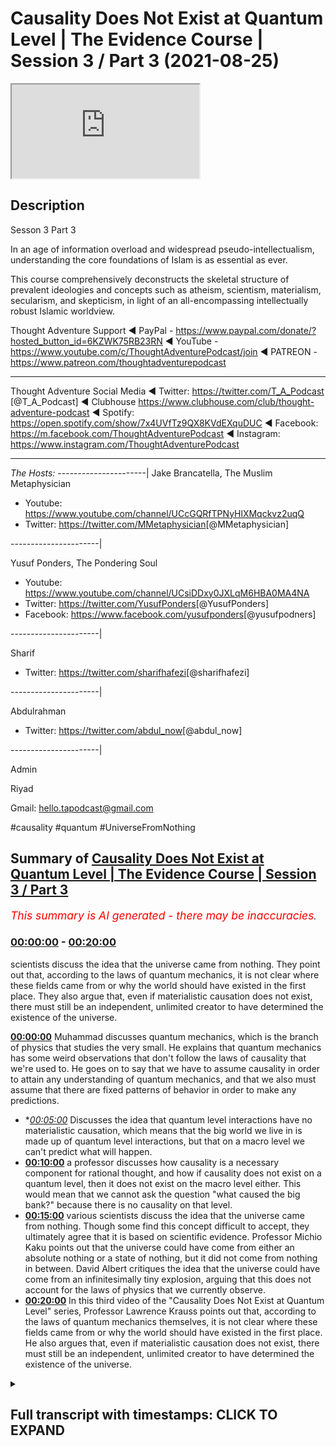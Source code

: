 # Causality Does Not Exist at Quantum Level | The Evidence Course | Session 3 / Part 3 (2021-08-25)

<iframe loading='lazy' src='https://www.youtube.com/embed/1AY-KXYsLtw'></iframe>

## Description

Sesson 3 Part 3

In an age of information overload and widespread pseudo-intellectualism, understanding the core foundations of Islam is as essential as ever. 

This course comprehensively deconstructs the skeletal structure of prevalent ideologies and concepts such as atheism, scientism, materialism, secularism, and skepticism, in light of an all-encompassing intellectually robust Islamic worldview.

Thought Adventure Support
◄ PayPal - https://www.paypal.com/donate/?hosted_button_id=6KZWK75RB23RN 
◄ YouTube - https://www.youtube.com/c/ThoughtAdventurePodcast/join
◄ PATREON - https://www.patreon.com/thoughtadventurepodcast
____________________________________________________________________

Thought Adventure Social Media
◄ Twitter: https://twitter.com/T_A_Podcast​​ [@T_A_Podcast]
◄ Clubhouse https://www.clubhouse.com/club/thought-adventure-podcast
◄ Spotify: https://open.spotify.com/show/7x4UVfTz9QX8KVdEXquDUC
◄ Facebook: https://m.facebook.com/ThoughtAdventurePodcast
◄ Instagram: https://www.instagram.com/ThoughtAdventurePodcast​

----------------------------------------------------------------

*The Hosts:*
----------------------|
Jake Brancatella, The Muslim Metaphysician

- Youtube: https://www.youtube.com/channel/UCcGQRfTPNyHlXMqckvz2uqQ
- Twitter:  https://twitter.com/MMetaphysician​​ [@MMetaphysician]

----------------------|

Yusuf Ponders, The Pondering Soul

- Youtube: https://www.youtube.com/channel/UCsiDDxy0JXLqM6HBA0MA4NA
- Twitter: https://twitter.com/YusufPonders​​ [@YusufPonders]
- Facebook: https://www.facebook.com/yusufponders​ [@yusufpodners]

----------------------|

Sharif

- Twitter: https://twitter.com/sharifhafezi​​ [@sharifhafezi]

----------------------|

Abdulrahman

- Twitter: https://twitter.com/abdul_now​ [@abdul_now]

----------------------|

Admin

Riyad 

Gmail: hello.tapodcast@gmail.com


#causality #quantum #UniverseFromNothing

## Summary of [Causality Does Not Exist at Quantum Level | The Evidence Course | Session 3 / Part 3](https://www.youtube.com/watch?v=1AY-KXYsLtw)


*<span style="color:red; font-size:125%">This summary is AI generated - there may be inaccuracies</span>. [](/)*

### [00:00:00](https://www.youtube.com/watch?v=1AY-KXYsLtw&t=0) - [00:20:00](https://www.youtube.com/watch?v=1AY-KXYsLtw&t=1200)

 scientists discuss the idea that the universe came from nothing. They point out that, according to the laws of quantum mechanics, it is not clear where these fields came from or why the world should have existed in the first place. They also argue that, even if materialistic causation does not exist, there must still be an independent, unlimited creator to have determined the existence of the universe.

**[00:00:00](https://www.youtube.com/watch?v=1AY-KXYsLtw&t=0)**  Muhammad discusses quantum mechanics, which is the branch of physics that studies the very small. He explains that quantum mechanics has some weird observations that don't follow the laws of causality that we're used to. He goes on to say that we have to assume causality in order to attain any understanding of quantum mechanics, and that we also must assume that there are fixed patterns of behavior in order to make any predictions.
* **[00:05:00](https://www.youtube.com/watch?v=1AY-KXYsLtw&t=300)* Discusses the idea that quantum level interactions have no materialistic causation, which means that the big world we live in is made up of quantum level interactions, but that on a macro level we can't predict what will happen.
* **[00:10:00](https://www.youtube.com/watch?v=1AY-KXYsLtw&t=600)**  a professor discusses how causality is a necessary component for rational thought, and how if causality does not exist on a quantum level, then it does not exist on the macro level either. This would mean that we cannot ask the question "what caused the big bank?" because there is no causality on that level.
* **[00:15:00](https://www.youtube.com/watch?v=1AY-KXYsLtw&t=900)**  various scientists discuss the idea that the universe came from nothing. Though some find this concept difficult to accept, they ultimately agree that it is based on scientific evidence. Professor Michio Kaku points out that the universe could have come from either an absolute nothing or a state of nothing, but it did not come from nothing in between. David Albert critiques the idea that the universe could have come from an infinitesimally tiny explosion, arguing that this does not account for the laws of physics that we currently observe.
* **[00:20:00](https://www.youtube.com/watch?v=1AY-KXYsLtw&t=1200)** In this third video of the "Causality Does Not Exist at Quantum Level" series, Professor Lawrence Krauss points out that, according to the laws of quantum mechanics themselves, it is not clear where these fields came from or why the world should have existed in the first place. He also argues that, even if materialistic causation does not exist, there must still be an independent, unlimited creator to have determined the existence of the universe.

<details><summary><h2>Full transcript with timestamps: CLICK TO EXPAND</h2></summary>

[0:00:14](https://youtu.be/1AY-KXYsLtw?t=14) muhammad so the other contention that  
[0:00:17](https://youtu.be/1AY-KXYsLtw?t=17) some people or some atheists uh raise  
[0:00:20](https://youtu.be/1AY-KXYsLtw?t=20) to the arguments that we proposed  
[0:00:22](https://youtu.be/1AY-KXYsLtw?t=22) is is this idea that we are assuming  
[0:00:25](https://youtu.be/1AY-KXYsLtw?t=25) causal principles and causality is not a  
[0:00:28](https://youtu.be/1AY-KXYsLtw?t=28) necessary reality  
[0:00:30](https://youtu.be/1AY-KXYsLtw?t=30) that exists on a quantum level and  
[0:00:33](https://youtu.be/1AY-KXYsLtw?t=33) therefore if it doesn't exist on a  
[0:00:34](https://youtu.be/1AY-KXYsLtw?t=34) quantum level how can we be 100 sure  
[0:00:37](https://youtu.be/1AY-KXYsLtw?t=37) exists on a macro level meaning on the  
[0:00:39](https://youtu.be/1AY-KXYsLtw?t=39) the big level  
[0:00:41](https://youtu.be/1AY-KXYsLtw?t=41) uh the level that we exist and that we  
[0:00:43](https://youtu.be/1AY-KXYsLtw?t=43) can see  
[0:00:44](https://youtu.be/1AY-KXYsLtw?t=44) so i remember one time one one person he  
[0:00:47](https://youtu.be/1AY-KXYsLtw?t=47) he made the point that  
[0:00:49](https://youtu.be/1AY-KXYsLtw?t=49) you know it could be theoretically that  
[0:00:52](https://youtu.be/1AY-KXYsLtw?t=52) as you go and reach out to grab a cup  
[0:00:55](https://youtu.be/1AY-KXYsLtw?t=55) that your hand could go straight through  
[0:00:56](https://youtu.be/1AY-KXYsLtw?t=56) the cup so i responded and i said well  
[0:00:59](https://youtu.be/1AY-KXYsLtw?t=59) imagine if you were to walk in the  
[0:01:01](https://youtu.be/1AY-KXYsLtw?t=61) middle of the road and you saw a truck  
[0:01:03](https://youtu.be/1AY-KXYsLtw?t=63) coming towards you would you think at  
[0:01:05](https://youtu.be/1AY-KXYsLtw?t=65) that moment in time theoretically the  
[0:01:07](https://youtu.be/1AY-KXYsLtw?t=67) truck could go straight through you or  
[0:01:09](https://youtu.be/1AY-KXYsLtw?t=69) you're gonna try and get out of the way  
[0:01:11](https://youtu.be/1AY-KXYsLtw?t=71) as fast as possible from that  
[0:01:14](https://youtu.be/1AY-KXYsLtw?t=74) but we want to dive into a little bit a  
[0:01:16](https://youtu.be/1AY-KXYsLtw?t=76) little bit more detail regards to what  
[0:01:18](https://youtu.be/1AY-KXYsLtw?t=78) how we can understand and how we can  
[0:01:20](https://youtu.be/1AY-KXYsLtw?t=80) approach this discussion and really the  
[0:01:21](https://youtu.be/1AY-KXYsLtw?t=81) approach of this discussion shouldn't  
[0:01:23](https://youtu.be/1AY-KXYsLtw?t=83) really be approached from well actually  
[0:01:25](https://youtu.be/1AY-KXYsLtw?t=85) quantum level does have  
[0:01:27](https://youtu.be/1AY-KXYsLtw?t=87) you know causal principles i suppose  
[0:01:28](https://youtu.be/1AY-KXYsLtw?t=88) that is one argument that you can use i  
[0:01:31](https://youtu.be/1AY-KXYsLtw?t=91) go into the science of it in order to  
[0:01:33](https://youtu.be/1AY-KXYsLtw?t=93) refute the science that they they  
[0:01:35](https://youtu.be/1AY-KXYsLtw?t=95) provide or they counter with  
[0:01:37](https://youtu.be/1AY-KXYsLtw?t=97) but i think the problem with gaza  
[0:01:39](https://youtu.be/1AY-KXYsLtw?t=99) quantum mechanics is that it's a complex  
[0:01:41](https://youtu.be/1AY-KXYsLtw?t=101) issue it's an issue which is  
[0:01:43](https://youtu.be/1AY-KXYsLtw?t=103) counterintuitive it's not what we expect  
[0:01:45](https://youtu.be/1AY-KXYsLtw?t=105) to see and because it's not what we  
[0:01:47](https://youtu.be/1AY-KXYsLtw?t=107) expect to see in our general experiences  
[0:01:50](https://youtu.be/1AY-KXYsLtw?t=110) you know it can be quite confusing quite  
[0:01:52](https://youtu.be/1AY-KXYsLtw?t=112) difficult to understand what's actually  
[0:01:54](https://youtu.be/1AY-KXYsLtw?t=114) occurring upon quantum on a quantum  
[0:01:56](https://youtu.be/1AY-KXYsLtw?t=116) level  
[0:01:58](https://youtu.be/1AY-KXYsLtw?t=118) what is quantum mechanics all of these  
[0:01:59](https://youtu.be/1AY-KXYsLtw?t=119) things so rather what we're going to do  
[0:02:01](https://youtu.be/1AY-KXYsLtw?t=121) is approach this from a more of an  
[0:02:02](https://youtu.be/1AY-KXYsLtw?t=122) epistemological point of view meaning  
[0:02:04](https://youtu.be/1AY-KXYsLtw?t=124) from the point of view of a rational  
[0:02:07](https://youtu.be/1AY-KXYsLtw?t=127) thinking human being and and from how we  
[0:02:09](https://youtu.be/1AY-KXYsLtw?t=129) understand ideas and looking at  
[0:02:12](https://youtu.be/1AY-KXYsLtw?t=132) where this then discussion about quantum  
[0:02:14](https://youtu.be/1AY-KXYsLtw?t=134) mechanics fits in  
[0:02:16](https://youtu.be/1AY-KXYsLtw?t=136) so what do we mean by the quantum  
[0:02:18](https://youtu.be/1AY-KXYsLtw?t=138) quantum level or quantum mechanics  
[0:02:20](https://youtu.be/1AY-KXYsLtw?t=140) quantum mechanics deals with the very  
[0:02:22](https://youtu.be/1AY-KXYsLtw?t=142) very small  
[0:02:23](https://youtu.be/1AY-KXYsLtw?t=143) so we're talking about the subatomic  
[0:02:26](https://youtu.be/1AY-KXYsLtw?t=146) level type particles  
[0:02:28](https://youtu.be/1AY-KXYsLtw?t=148) and the behaviors of things like  
[0:02:29](https://youtu.be/1AY-KXYsLtw?t=149) electrons photons and  
[0:02:31](https://youtu.be/1AY-KXYsLtw?t=151) and the interactions even of atoms but  
[0:02:33](https://youtu.be/1AY-KXYsLtw?t=153) it's on the very very small level and on  
[0:02:36](https://youtu.be/1AY-KXYsLtw?t=156) a quantum level there are very weird you  
[0:02:39](https://youtu.be/1AY-KXYsLtw?t=159) know  
[0:02:40](https://youtu.be/1AY-KXYsLtw?t=160) observations that are seen  
[0:02:43](https://youtu.be/1AY-KXYsLtw?t=163) for example i'll just give you an  
[0:02:44](https://youtu.be/1AY-KXYsLtw?t=164) example of this  
[0:02:46](https://youtu.be/1AY-KXYsLtw?t=166) so imagine again a pool table  
[0:02:49](https://youtu.be/1AY-KXYsLtw?t=169) with all the balls racked up  
[0:02:51](https://youtu.be/1AY-KXYsLtw?t=171) and imagine you hit  
[0:02:53](https://youtu.be/1AY-KXYsLtw?t=173) all these balls  
[0:02:55](https://youtu.be/1AY-KXYsLtw?t=175) with your white cue ball  
[0:02:57](https://youtu.be/1AY-KXYsLtw?t=177) so if the pool table is a normal size  
[0:03:00](https://youtu.be/1AY-KXYsLtw?t=180) then theoretically  
[0:03:02](https://youtu.be/1AY-KXYsLtw?t=182) you can work out what's going to happen  
[0:03:04](https://youtu.be/1AY-KXYsLtw?t=184) to all of those pool balls where they're  
[0:03:08](https://youtu.be/1AY-KXYsLtw?t=188) going to be what position they're going  
[0:03:10](https://youtu.be/1AY-KXYsLtw?t=190) to land in etc so longers we've worked  
[0:03:12](https://youtu.be/1AY-KXYsLtw?t=192) out all the variables  
[0:03:14](https://youtu.be/1AY-KXYsLtw?t=194) like for example the variable of each  
[0:03:17](https://youtu.be/1AY-KXYsLtw?t=197) weight of each ball the size the  
[0:03:20](https://youtu.be/1AY-KXYsLtw?t=200) position the friction of the table that  
[0:03:22](https://youtu.be/1AY-KXYsLtw?t=202) exerts itself on each and every ball on  
[0:03:25](https://youtu.be/1AY-KXYsLtw?t=205) the pull table  
[0:03:26](https://youtu.be/1AY-KXYsLtw?t=206) and if i knew the direction and speed of  
[0:03:29](https://youtu.be/1AY-KXYsLtw?t=209) the white ball as i hit it so if i knew  
[0:03:33](https://youtu.be/1AY-KXYsLtw?t=213) the white board the speed the direction  
[0:03:36](https://youtu.be/1AY-KXYsLtw?t=216) and if i knew everything else all the  
[0:03:37](https://youtu.be/1AY-KXYsLtw?t=217) other variables regards to those pool  
[0:03:39](https://youtu.be/1AY-KXYsLtw?t=219) balls then i could possibly i can  
[0:03:42](https://youtu.be/1AY-KXYsLtw?t=222) predict where each of those balls are  
[0:03:44](https://youtu.be/1AY-KXYsLtw?t=224) going to land on that table  
[0:03:47](https://youtu.be/1AY-KXYsLtw?t=227) and that's  
[0:03:48](https://youtu.be/1AY-KXYsLtw?t=228) obviously something we can predict and  
[0:03:50](https://youtu.be/1AY-KXYsLtw?t=230) yes we know that causality is not  
[0:03:52](https://youtu.be/1AY-KXYsLtw?t=232) something we can empirically prove as we  
[0:03:54](https://youtu.be/1AY-KXYsLtw?t=234) as we mentioned in a previous video  
[0:03:57](https://youtu.be/1AY-KXYsLtw?t=237) meaning using science you have to assume  
[0:03:59](https://youtu.be/1AY-KXYsLtw?t=239) causality  
[0:04:00](https://youtu.be/1AY-KXYsLtw?t=240) and if you have to assume causality  
[0:04:02](https://youtu.be/1AY-KXYsLtw?t=242) using science then you cannot  
[0:04:05](https://youtu.be/1AY-KXYsLtw?t=245) refute the idea of science or you can't  
[0:04:07](https://youtu.be/1AY-KXYsLtw?t=247) prove it from a scientific basis you  
[0:04:09](https://youtu.be/1AY-KXYsLtw?t=249) have to assume it  
[0:04:11](https://youtu.be/1AY-KXYsLtw?t=251) and we also have to assume in science  
[0:04:13](https://youtu.be/1AY-KXYsLtw?t=253) that there are fixed patterns of  
[0:04:14](https://youtu.be/1AY-KXYsLtw?t=254) behavior so when we're looking at this  
[0:04:16](https://youtu.be/1AY-KXYsLtw?t=256) pool table we understand that there's  
[0:04:18](https://youtu.be/1AY-KXYsLtw?t=258) the effect  
[0:04:20](https://youtu.be/1AY-KXYsLtw?t=260) which is oh the cause which is the white  
[0:04:22](https://youtu.be/1AY-KXYsLtw?t=262) ball traveling is going to cause a  
[0:04:24](https://youtu.be/1AY-KXYsLtw?t=264) various num number of effects and those  
[0:04:26](https://youtu.be/1AY-KXYsLtw?t=266) effects are repeatable they're going to  
[0:04:28](https://youtu.be/1AY-KXYsLtw?t=268) be with a fixed pattern  
[0:04:31](https://youtu.be/1AY-KXYsLtw?t=271) so we can understand that and we  
[0:04:33](https://youtu.be/1AY-KXYsLtw?t=273) understand that because these things  
[0:04:36](https://youtu.be/1AY-KXYsLtw?t=276) occur and they are not things that occur  
[0:04:38](https://youtu.be/1AY-KXYsLtw?t=278) because of the universe  
[0:04:41](https://youtu.be/1AY-KXYsLtw?t=281) they are the attributes which have been  
[0:04:42](https://youtu.be/1AY-KXYsLtw?t=282) placed by allah upon the universe itself  
[0:04:47](https://youtu.be/1AY-KXYsLtw?t=287) and therefore we can as a result predict  
[0:04:50](https://youtu.be/1AY-KXYsLtw?t=290) things because we assume that allah or  
[0:04:52](https://youtu.be/1AY-KXYsLtw?t=292) allah has told us that he has fixed laws  
[0:04:54](https://youtu.be/1AY-KXYsLtw?t=294) within this universe  
[0:04:57](https://youtu.be/1AY-KXYsLtw?t=297) however let's let's take a step back  
[0:04:59](https://youtu.be/1AY-KXYsLtw?t=299) from the the macro level from the big  
[0:05:01](https://youtu.be/1AY-KXYsLtw?t=301) level  
[0:05:02](https://youtu.be/1AY-KXYsLtw?t=302) and let's imagine this pool table and  
[0:05:04](https://youtu.be/1AY-KXYsLtw?t=304) shrink it right down to the quantum  
[0:05:06](https://youtu.be/1AY-KXYsLtw?t=306) level  
[0:05:07](https://youtu.be/1AY-KXYsLtw?t=307) so you've just got this really small  
[0:05:09](https://youtu.be/1AY-KXYsLtw?t=309) quantum level size pool table  
[0:05:13](https://youtu.be/1AY-KXYsLtw?t=313) and suddenly now  
[0:05:15](https://youtu.be/1AY-KXYsLtw?t=315) if i try to hit the white ball i have a  
[0:05:18](https://youtu.be/1AY-KXYsLtw?t=318) few problems on this quantum level pool  
[0:05:20](https://youtu.be/1AY-KXYsLtw?t=320) table  
[0:05:21](https://youtu.be/1AY-KXYsLtw?t=321) because i can't 100 percent predict  
[0:05:25](https://youtu.be/1AY-KXYsLtw?t=325) exactly where that white ball is and i  
[0:05:29](https://youtu.be/1AY-KXYsLtw?t=329) cannot 100 percent predict at what  
[0:05:32](https://youtu.be/1AY-KXYsLtw?t=332) uh what speed or motion it will travel  
[0:05:34](https://youtu.be/1AY-KXYsLtw?t=334) at in fact the problem exists on a  
[0:05:37](https://youtu.be/1AY-KXYsLtw?t=337) quantum level is that with quantum level  
[0:05:39](https://youtu.be/1AY-KXYsLtw?t=339) particles you know you can only as you  
[0:05:42](https://youtu.be/1AY-KXYsLtw?t=342) know you have only a probabilistic  
[0:05:44](https://youtu.be/1AY-KXYsLtw?t=344) assumption of both speed and motor and  
[0:05:47](https://youtu.be/1AY-KXYsLtw?t=347) position  
[0:05:48](https://youtu.be/1AY-KXYsLtw?t=348) now on a macro level because i knew  
[0:05:51](https://youtu.be/1AY-KXYsLtw?t=351) speed and location of each ball then i  
[0:05:54](https://youtu.be/1AY-KXYsLtw?t=354) can work out what's going to happen but  
[0:05:56](https://youtu.be/1AY-KXYsLtw?t=356) if i don't know the speed and the  
[0:05:57](https://youtu.be/1AY-KXYsLtw?t=357) location precisely of each ball then i  
[0:06:01](https://youtu.be/1AY-KXYsLtw?t=361) can't predict what's going to happen to  
[0:06:04](https://youtu.be/1AY-KXYsLtw?t=364) that rack of balls on the pool table at  
[0:06:06](https://youtu.be/1AY-KXYsLtw?t=366) a quantum level  
[0:06:08](https://youtu.be/1AY-KXYsLtw?t=368) i can't know all of the variables so i  
[0:06:11](https://youtu.be/1AY-KXYsLtw?t=371) can't predict and determine exactly  
[0:06:13](https://youtu.be/1AY-KXYsLtw?t=373) what's going to happen and this is this  
[0:06:16](https://youtu.be/1AY-KXYsLtw?t=376) this understanding that you can you can  
[0:06:18](https://youtu.be/1AY-KXYsLtw?t=378) never predict both the position and the  
[0:06:20](https://youtu.be/1AY-KXYsLtw?t=380) speed of a quantum level particle is  
[0:06:23](https://youtu.be/1AY-KXYsLtw?t=383) what's termed as heisenberg's  
[0:06:25](https://youtu.be/1AY-KXYsLtw?t=385) uncertainty principle  
[0:06:27](https://youtu.be/1AY-KXYsLtw?t=387) are the inability to determine precisely  
[0:06:29](https://youtu.be/1AY-KXYsLtw?t=389) the position and speed of each particle  
[0:06:33](https://youtu.be/1AY-KXYsLtw?t=393) rather as it mentions this this  
[0:06:35](https://youtu.be/1AY-KXYsLtw?t=395) principle of heisenberg's uncertainty  
[0:06:37](https://youtu.be/1AY-KXYsLtw?t=397) principle the more precise your  
[0:06:38](https://youtu.be/1AY-KXYsLtw?t=398) measurements of the speed the less  
[0:06:40](https://youtu.be/1AY-KXYsLtw?t=400) precise your measurements will be of  
[0:06:41](https://youtu.be/1AY-KXYsLtw?t=401) position and vice versa  
[0:06:43](https://youtu.be/1AY-KXYsLtw?t=403) so some say as a result that  
[0:06:46](https://youtu.be/1AY-KXYsLtw?t=406) theoretically if quantum level  
[0:06:48](https://youtu.be/1AY-KXYsLtw?t=408) interactions can't be predicted so you  
[0:06:51](https://youtu.be/1AY-KXYsLtw?t=411) can't say a is going to hit b that's  
[0:06:54](https://youtu.be/1AY-KXYsLtw?t=414) going to cause c to occur because you  
[0:06:56](https://youtu.be/1AY-KXYsLtw?t=416) don't know where a is at any given time  
[0:06:58](https://youtu.be/1AY-KXYsLtw?t=418) or you don't know its motion at any  
[0:06:59](https://youtu.be/1AY-KXYsLtw?t=419) given time as well both together  
[0:07:02](https://youtu.be/1AY-KXYsLtw?t=422) so as a result if they say you can't  
[0:07:04](https://youtu.be/1AY-KXYsLtw?t=424) predict  
[0:07:05](https://youtu.be/1AY-KXYsLtw?t=425) yeah a quantum level in interactions  
[0:07:08](https://youtu.be/1AY-KXYsLtw?t=428) then the macro level can't also be  
[0:07:10](https://youtu.be/1AY-KXYsLtw?t=430) predicted or determined so i want you to  
[0:07:12](https://youtu.be/1AY-KXYsLtw?t=432) think about this  
[0:07:14](https://youtu.be/1AY-KXYsLtw?t=434) if a house is made up of bricks then i  
[0:07:17](https://youtu.be/1AY-KXYsLtw?t=437) know what the the material of the house  
[0:07:19](https://youtu.be/1AY-KXYsLtw?t=439) is it's the bricks so  
[0:07:21](https://youtu.be/1AY-KXYsLtw?t=441) what they're saying here is that the big  
[0:07:23](https://youtu.be/1AY-KXYsLtw?t=443) world the world that we live in is made  
[0:07:26](https://youtu.be/1AY-KXYsLtw?t=446) up of quantum level interactions  
[0:07:29](https://youtu.be/1AY-KXYsLtw?t=449) if there are a cause of means that don't  
[0:07:31](https://youtu.be/1AY-KXYsLtw?t=451) follow causal patterns on a quantum  
[0:07:34](https://youtu.be/1AY-KXYsLtw?t=454) level  
[0:07:35](https://youtu.be/1AY-KXYsLtw?t=455) and the big the macro world is built  
[0:07:37](https://youtu.be/1AY-KXYsLtw?t=457) upon the the quantum level interactions  
[0:07:40](https://youtu.be/1AY-KXYsLtw?t=460) then i can't predict  
[0:07:42](https://youtu.be/1AY-KXYsLtw?t=462) you know even on the macro level because  
[0:07:45](https://youtu.be/1AY-KXYsLtw?t=465) if this is a causal and this is what  
[0:07:47](https://youtu.be/1AY-KXYsLtw?t=467) makes up the rest of the universe then  
[0:07:50](https://youtu.be/1AY-KXYsLtw?t=470) the universe ultimately must be a causal  
[0:07:52](https://youtu.be/1AY-KXYsLtw?t=472) or doesn't follow causal principles  
[0:07:55](https://youtu.be/1AY-KXYsLtw?t=475) and some scientists also give  
[0:07:58](https://youtu.be/1AY-KXYsLtw?t=478) give other examples or implications of  
[0:08:01](https://youtu.be/1AY-KXYsLtw?t=481) this idea  
[0:08:02](https://youtu.be/1AY-KXYsLtw?t=482) of uh you know a causal uh quantum level  
[0:08:06](https://youtu.be/1AY-KXYsLtw?t=486) a causality for example the famous  
[0:08:08](https://youtu.be/1AY-KXYsLtw?t=488) uh physicist known as lawrence krauss  
[0:08:10](https://youtu.be/1AY-KXYsLtw?t=490) and also self-declared anti-theist they  
[0:08:12](https://youtu.be/1AY-KXYsLtw?t=492) don't even consider himself an atheist  
[0:08:14](https://youtu.be/1AY-KXYsLtw?t=494) he actually calls himself an antitheist  
[0:08:17](https://youtu.be/1AY-KXYsLtw?t=497) he states that the nothingness of space  
[0:08:20](https://youtu.be/1AY-KXYsLtw?t=500) causes  
[0:08:21](https://youtu.be/1AY-KXYsLtw?t=501) particles to pop in  
[0:08:23](https://youtu.be/1AY-KXYsLtw?t=503) in and out of existence so when you have  
[0:08:26](https://youtu.be/1AY-KXYsLtw?t=506) no space you have a vacuum  
[0:08:28](https://youtu.be/1AY-KXYsLtw?t=508) yeah  
[0:08:29](https://youtu.be/1AY-KXYsLtw?t=509) in a vacuum you find that there are on a  
[0:08:32](https://youtu.be/1AY-KXYsLtw?t=512) quantum level there'll be particles that  
[0:08:34](https://youtu.be/1AY-KXYsLtw?t=514) will pop in and out of existence virtual  
[0:08:36](https://youtu.be/1AY-KXYsLtw?t=516) particles  
[0:08:38](https://youtu.be/1AY-KXYsLtw?t=518) and again  
[0:08:39](https://youtu.be/1AY-KXYsLtw?t=519) what he's attempting to do is he's  
[0:08:41](https://youtu.be/1AY-KXYsLtw?t=521) attempting to say well if that can occur  
[0:08:43](https://youtu.be/1AY-KXYsLtw?t=523) on a quantum level why couldn't this  
[0:08:46](https://youtu.be/1AY-KXYsLtw?t=526) occur prior to the universe that the  
[0:08:48](https://youtu.be/1AY-KXYsLtw?t=528) universe didn't exist it existed or some  
[0:08:50](https://youtu.be/1AY-KXYsLtw?t=530) empty space and the universe or suddenly  
[0:08:53](https://youtu.be/1AY-KXYsLtw?t=533) on a quantum level the univ singularity  
[0:08:56](https://youtu.be/1AY-KXYsLtw?t=536) appeared and from the singularity there  
[0:08:58](https://youtu.be/1AY-KXYsLtw?t=538) was a big bang  
[0:09:01](https://youtu.be/1AY-KXYsLtw?t=541) there's far more details in this that i  
[0:09:04](https://youtu.be/1AY-KXYsLtw?t=544) haven't really gone through you know  
[0:09:05](https://youtu.be/1AY-KXYsLtw?t=545) huge amounts of details on quantum  
[0:09:07](https://youtu.be/1AY-KXYsLtw?t=547) mechanics but really what we're really  
[0:09:09](https://youtu.be/1AY-KXYsLtw?t=549) asking is is a question about how do we  
[0:09:12](https://youtu.be/1AY-KXYsLtw?t=552) approach this from a  
[0:09:14](https://youtu.be/1AY-KXYsLtw?t=554) you know epistemological angle from  
[0:09:17](https://youtu.be/1AY-KXYsLtw?t=557) point of view of ideas how do we the  
[0:09:19](https://youtu.be/1AY-KXYsLtw?t=559) methodology of our thinking so  
[0:09:23](https://youtu.be/1AY-KXYsLtw?t=563) however when we talk about quantum level  
[0:09:25](https://youtu.be/1AY-KXYsLtw?t=565) having no causality as some claim  
[0:09:28](https://youtu.be/1AY-KXYsLtw?t=568) what they're actually saying  
[0:09:30](https://youtu.be/1AY-KXYsLtw?t=570) is that quantum level interactions have  
[0:09:34](https://youtu.be/1AY-KXYsLtw?t=574) no materialistic causation you can't  
[0:09:36](https://youtu.be/1AY-KXYsLtw?t=576) work out why  
[0:09:38](https://youtu.be/1AY-KXYsLtw?t=578) in a deterministic point of view  
[0:09:41](https://youtu.be/1AY-KXYsLtw?t=581) why this is occurring yeah why one level  
[0:09:44](https://youtu.be/1AY-KXYsLtw?t=584) interaction is taking place with another  
[0:09:45](https://youtu.be/1AY-KXYsLtw?t=585) level interaction precisely in a  
[0:09:47](https://youtu.be/1AY-KXYsLtw?t=587) deterministic fashion  
[0:09:50](https://youtu.be/1AY-KXYsLtw?t=590) so this is the first thing that they're  
[0:09:52](https://youtu.be/1AY-KXYsLtw?t=592) they're they're  
[0:09:53](https://youtu.be/1AY-KXYsLtw?t=593) they're really saying regards to this  
[0:09:56](https://youtu.be/1AY-KXYsLtw?t=596) so the question then becomes okay how  
[0:09:58](https://youtu.be/1AY-KXYsLtw?t=598) does claims that on a quantum level  
[0:10:00](https://youtu.be/1AY-KXYsLtw?t=600) having no causality or some claim  
[0:10:01](https://youtu.be/1AY-KXYsLtw?t=601) actually refute our argument for the  
[0:10:03](https://youtu.be/1AY-KXYsLtw?t=603) existence of god  
[0:10:05](https://youtu.be/1AY-KXYsLtw?t=605) does it does it refute our arguments for  
[0:10:07](https://youtu.be/1AY-KXYsLtw?t=607) the existence god if there's no  
[0:10:09](https://youtu.be/1AY-KXYsLtw?t=609) causality on a quantum level there's no  
[0:10:11](https://youtu.be/1AY-KXYsLtw?t=611) causality on the macro level then does  
[0:10:13](https://youtu.be/1AY-KXYsLtw?t=613) that mean that we cannot ask the  
[0:10:14](https://youtu.be/1AY-KXYsLtw?t=614) question what caused the big bank that's  
[0:10:16](https://youtu.be/1AY-KXYsLtw?t=616) effectively the argument  
[0:10:18](https://youtu.be/1AY-KXYsLtw?t=618) well firstly no we can't use that as an  
[0:10:21](https://youtu.be/1AY-KXYsLtw?t=621) argument about a causal levels a  
[0:10:23](https://youtu.be/1AY-KXYsLtw?t=623) causality on a quantum level  
[0:10:25](https://youtu.be/1AY-KXYsLtw?t=625) firstly as we've mentioned in the  
[0:10:27](https://youtu.be/1AY-KXYsLtw?t=627) section in section one on science and  
[0:10:30](https://youtu.be/1AY-KXYsLtw?t=630) scientism we said that science is  
[0:10:33](https://youtu.be/1AY-KXYsLtw?t=633) predicated on the belief in causality  
[0:10:36](https://youtu.be/1AY-KXYsLtw?t=636) you have to assume causality for you to  
[0:10:38](https://youtu.be/1AY-KXYsLtw?t=638) engage in the scientific method  
[0:10:41](https://youtu.be/1AY-KXYsLtw?t=641) even when we detect virtual particles  
[0:10:43](https://youtu.be/1AY-KXYsLtw?t=643) popping in and out of existence we are  
[0:10:45](https://youtu.be/1AY-KXYsLtw?t=645) detecting them using machines also that  
[0:10:48](https://youtu.be/1AY-KXYsLtw?t=648) rests on causal principles so you're  
[0:10:50](https://youtu.be/1AY-KXYsLtw?t=650) trying to detect  
[0:10:52](https://youtu.be/1AY-KXYsLtw?t=652) you know a particle that's come out of  
[0:10:53](https://youtu.be/1AY-KXYsLtw?t=653) non-existence yeah or come out of you  
[0:10:56](https://youtu.be/1AY-KXYsLtw?t=656) know space you know vacuum of space on a  
[0:10:58](https://youtu.be/1AY-KXYsLtw?t=658) quantum level you're using machinery  
[0:11:01](https://youtu.be/1AY-KXYsLtw?t=661) that actually detects this  
[0:11:02](https://youtu.be/1AY-KXYsLtw?t=662) so you're not you know you're not  
[0:11:04](https://youtu.be/1AY-KXYsLtw?t=664) actually going outside of the causal  
[0:11:05](https://youtu.be/1AY-KXYsLtw?t=665) principles you're still using causality  
[0:11:08](https://youtu.be/1AY-KXYsLtw?t=668) even in the scientific method  
[0:11:11](https://youtu.be/1AY-KXYsLtw?t=671) the other thing is this  
[0:11:12](https://youtu.be/1AY-KXYsLtw?t=672) if we conclude some scientists or  
[0:11:14](https://youtu.be/1AY-KXYsLtw?t=674) certain atheists try to use this  
[0:11:16](https://youtu.be/1AY-KXYsLtw?t=676) argument to say ah  
[0:11:17](https://youtu.be/1AY-KXYsLtw?t=677) there is no causality because on a  
[0:11:19](https://youtu.be/1AY-KXYsLtw?t=679) quantum level there is no causality and  
[0:11:22](https://youtu.be/1AY-KXYsLtw?t=682) that's what science has proven then what  
[0:11:24](https://youtu.be/1AY-KXYsLtw?t=684) they're doing is they're creating a  
[0:11:26](https://youtu.be/1AY-KXYsLtw?t=686) circular or self-refuting argument  
[0:11:29](https://youtu.be/1AY-KXYsLtw?t=689) if science adopts the principle of  
[0:11:31](https://youtu.be/1AY-KXYsLtw?t=691) causality and you conclude that there is  
[0:11:34](https://youtu.be/1AY-KXYsLtw?t=694) no principle of causality then you have  
[0:11:36](https://youtu.be/1AY-KXYsLtw?t=696) you have actually refuted the scientific  
[0:11:38](https://youtu.be/1AY-KXYsLtw?t=698) method itself and if you refuted the  
[0:11:40](https://youtu.be/1AY-KXYsLtw?t=700) scientific method you've also refuted  
[0:11:43](https://youtu.be/1AY-KXYsLtw?t=703) its conclusion  
[0:11:46](https://youtu.be/1AY-KXYsLtw?t=706) secondly causality is a necessary  
[0:11:48](https://youtu.be/1AY-KXYsLtw?t=708) component to make rational thought  
[0:11:51](https://youtu.be/1AY-KXYsLtw?t=711) this means causality  
[0:11:53](https://youtu.be/1AY-KXYsLtw?t=713) is an is is an idea that we gain prior  
[0:11:57](https://youtu.be/1AY-KXYsLtw?t=717) to experience we use causality in order  
[0:12:01](https://youtu.be/1AY-KXYsLtw?t=721) to interpret and explain experience and  
[0:12:03](https://youtu.be/1AY-KXYsLtw?t=723) we discussed this  
[0:12:05](https://youtu.be/1AY-KXYsLtw?t=725) in when we talked about the rational  
[0:12:07](https://youtu.be/1AY-KXYsLtw?t=727) method  
[0:12:08](https://youtu.be/1AY-KXYsLtw?t=728) so we don't experience causality and  
[0:12:12](https://youtu.be/1AY-KXYsLtw?t=732) include and conclude causality exists  
[0:12:15](https://youtu.be/1AY-KXYsLtw?t=735) but rather we need causality to think  
[0:12:18](https://youtu.be/1AY-KXYsLtw?t=738) because the fact that we think  
[0:12:21](https://youtu.be/1AY-KXYsLtw?t=741) that we have concepts then we know  
[0:12:22](https://youtu.be/1AY-KXYsLtw?t=742) reality exists because we know reality  
[0:12:25](https://youtu.be/1AY-KXYsLtw?t=745) exists and that reality caused our  
[0:12:28](https://youtu.be/1AY-KXYsLtw?t=748) thoughts then as a result causality  
[0:12:30](https://youtu.be/1AY-KXYsLtw?t=750) exists it's a very basic argument so  
[0:12:33](https://youtu.be/1AY-KXYsLtw?t=753) even if we grant that quantum level  
[0:12:36](https://youtu.be/1AY-KXYsLtw?t=756) interactions have no materialistic  
[0:12:38](https://youtu.be/1AY-KXYsLtw?t=758) causation or no materialistic  
[0:12:41](https://youtu.be/1AY-KXYsLtw?t=761) explanation that's the key thing here  
[0:12:42](https://youtu.be/1AY-KXYsLtw?t=762) materialistic explanation  
[0:12:44](https://youtu.be/1AY-KXYsLtw?t=764) then that doesn't deny causality  
[0:12:47](https://youtu.be/1AY-KXYsLtw?t=767) altogether  
[0:12:48](https://youtu.be/1AY-KXYsLtw?t=768) rather only denies the  
[0:12:51](https://youtu.be/1AY-KXYsLtw?t=771) is materialistic or part of the universe  
[0:12:54](https://youtu.be/1AY-KXYsLtw?t=774) so if something's occurring and you  
[0:12:56](https://youtu.be/1AY-KXYsLtw?t=776) can't explain what the cause of that  
[0:12:58](https://youtu.be/1AY-KXYsLtw?t=778) thing that's occurring that's caused its  
[0:13:00](https://youtu.be/1AY-KXYsLtw?t=780) effect  
[0:13:01](https://youtu.be/1AY-KXYsLtw?t=781) then it doesn't mean that causality  
[0:13:03](https://youtu.be/1AY-KXYsLtw?t=783) doesn't exist it just means that the  
[0:13:04](https://youtu.be/1AY-KXYsLtw?t=784) causality cannot be explained by the  
[0:13:07](https://youtu.be/1AY-KXYsLtw?t=787) universe  
[0:13:09](https://youtu.be/1AY-KXYsLtw?t=789) and this is similar to how imam ghazali  
[0:13:13](https://youtu.be/1AY-KXYsLtw?t=793) he explained that there are no  
[0:13:15](https://youtu.be/1AY-KXYsLtw?t=795) materialistic causation so imam khazadi  
[0:13:17](https://youtu.be/1AY-KXYsLtw?t=797) held a theological position called  
[0:13:20](https://youtu.be/1AY-KXYsLtw?t=800) occasionalism  
[0:13:21](https://youtu.be/1AY-KXYsLtw?t=801) and this this position basically said  
[0:13:23](https://youtu.be/1AY-KXYsLtw?t=803) that there are no secondary causations  
[0:13:25](https://youtu.be/1AY-KXYsLtw?t=805) so  
[0:13:26](https://youtu.be/1AY-KXYsLtw?t=806) it only go into too much detail but  
[0:13:28](https://youtu.be/1AY-KXYsLtw?t=808) effectively what he was saying is that  
[0:13:29](https://youtu.be/1AY-KXYsLtw?t=809) if you strike a match it's not your  
[0:13:31](https://youtu.be/1AY-KXYsLtw?t=811) striking that's causing the fire but  
[0:13:34](https://youtu.be/1AY-KXYsLtw?t=814) rather a loss panel does place the  
[0:13:36](https://youtu.be/1AY-KXYsLtw?t=816) attribute of the fire and your striking  
[0:13:38](https://youtu.be/1AY-KXYsLtw?t=818) in that situation is incidental it just  
[0:13:40](https://youtu.be/1AY-KXYsLtw?t=820) happens to occur side by side and it  
[0:13:43](https://youtu.be/1AY-KXYsLtw?t=823) also happens to be that allah made it  
[0:13:46](https://youtu.be/1AY-KXYsLtw?t=826) that the universe operates according to  
[0:13:48](https://youtu.be/1AY-KXYsLtw?t=828) the system but he didn't have to operate  
[0:13:50](https://youtu.be/1AY-KXYsLtw?t=830) according to that system so the ultimate  
[0:13:52](https://youtu.be/1AY-KXYsLtw?t=832) cause within the universe on every  
[0:13:54](https://youtu.be/1AY-KXYsLtw?t=834) single event and every single effect  
[0:13:56](https://youtu.be/1AY-KXYsLtw?t=836) that we see is allah he's the primary  
[0:13:59](https://youtu.be/1AY-KXYsLtw?t=839) cause this is what imam khazali when he  
[0:14:01](https://youtu.be/1AY-KXYsLtw?t=841) said there's no secondary causation he  
[0:14:03](https://youtu.be/1AY-KXYsLtw?t=843) wasn't denying causality they were in  
[0:14:06](https://youtu.be/1AY-KXYsLtw?t=846) fact affirming that the only cause is  
[0:14:08](https://youtu.be/1AY-KXYsLtw?t=848) allah and they said you have to still  
[0:14:10](https://youtu.be/1AY-KXYsLtw?t=850) affirm causality  
[0:14:13](https://youtu.be/1AY-KXYsLtw?t=853) and this is similar to the point als we  
[0:14:15](https://youtu.be/1AY-KXYsLtw?t=855) raised in section two about how  
[0:14:16](https://youtu.be/1AY-KXYsLtw?t=856) attributes are not necessary for objects  
[0:14:19](https://youtu.be/1AY-KXYsLtw?t=859) hence the attributes were also  
[0:14:20](https://youtu.be/1AY-KXYsLtw?t=860) determined by allah  
[0:14:22](https://youtu.be/1AY-KXYsLtw?t=862) so even if they say that on a quantum  
[0:14:24](https://youtu.be/1AY-KXYsLtw?t=864) level there is no determinism  
[0:14:27](https://youtu.be/1AY-KXYsLtw?t=867) or no material materialistic explanation  
[0:14:30](https://youtu.be/1AY-KXYsLtw?t=870) for the position and particle  
[0:14:32](https://youtu.be/1AY-KXYsLtw?t=872) of the peculiar behavior of the quantum  
[0:14:33](https://youtu.be/1AY-KXYsLtw?t=873) particles or the particular behavior the  
[0:14:35](https://youtu.be/1AY-KXYsLtw?t=875) quantum particles then that would  
[0:14:37](https://youtu.be/1AY-KXYsLtw?t=877) reinforce our argument that the cause is  
[0:14:40](https://youtu.be/1AY-KXYsLtw?t=880) not from the universe itself but must be  
[0:14:43](https://youtu.be/1AY-KXYsLtw?t=883) determined upon these particles so if  
[0:14:46](https://youtu.be/1AY-KXYsLtw?t=886) you can't explain the materialistic  
[0:14:47](https://youtu.be/1AY-KXYsLtw?t=887) cause of why these why this  
[0:14:50](https://youtu.be/1AY-KXYsLtw?t=890) you know quantum level particles popping  
[0:14:52](https://youtu.be/1AY-KXYsLtw?t=892) in and out of existence on a quantum  
[0:14:54](https://youtu.be/1AY-KXYsLtw?t=894) level space in a vacuum of space we  
[0:14:56](https://youtu.be/1AY-KXYsLtw?t=896) can't explain why that occurs it doesn't  
[0:14:58](https://youtu.be/1AY-KXYsLtw?t=898) mean therefore causality doesn't occur  
[0:15:00](https://youtu.be/1AY-KXYsLtw?t=900) it rather means that the explanation and  
[0:15:02](https://youtu.be/1AY-KXYsLtw?t=902) the causes outside of the physical  
[0:15:04](https://youtu.be/1AY-KXYsLtw?t=904) universe aye allah  
[0:15:10](https://youtu.be/1AY-KXYsLtw?t=910) so  
[0:15:13](https://youtu.be/1AY-KXYsLtw?t=913) so therefore the other the third point  
[0:15:16](https://youtu.be/1AY-KXYsLtw?t=916) as well is this  
[0:15:17](https://youtu.be/1AY-KXYsLtw?t=917) is okay  
[0:15:19](https://youtu.be/1AY-KXYsLtw?t=919) let's say we grant and we accept that a  
[0:15:23](https://youtu.be/1AY-KXYsLtw?t=923) causal uh quantum level interactions  
[0:15:25](https://youtu.be/1AY-KXYsLtw?t=925) occur  
[0:15:26](https://youtu.be/1AY-KXYsLtw?t=926) but now we have to still explain  
[0:15:29](https://youtu.be/1AY-KXYsLtw?t=929) why on the macro level we see causality  
[0:15:32](https://youtu.be/1AY-KXYsLtw?t=932) so why is it that the each of the balls  
[0:15:35](https://youtu.be/1AY-KXYsLtw?t=935) on a pool table and the pool table  
[0:15:37](https://youtu.be/1AY-KXYsLtw?t=937) itself are made up of a causal  
[0:15:40](https://youtu.be/1AY-KXYsLtw?t=940) interactions but yet i can predict every  
[0:15:42](https://youtu.be/1AY-KXYsLtw?t=942) single position of that ball  
[0:15:44](https://youtu.be/1AY-KXYsLtw?t=944) even though when we start to reduce that  
[0:15:46](https://youtu.be/1AY-KXYsLtw?t=946) pool table or shrink it down to the size  
[0:15:48](https://youtu.be/1AY-KXYsLtw?t=948) of a quantum or quantum levels  
[0:15:51](https://youtu.be/1AY-KXYsLtw?t=951) interactions that we can't we can no  
[0:15:53](https://youtu.be/1AY-KXYsLtw?t=953) longer predict it so we know that the  
[0:15:55](https://youtu.be/1AY-KXYsLtw?t=955) big the big world follows causal  
[0:15:57](https://youtu.be/1AY-KXYsLtw?t=957) principles but if the big world are  
[0:15:59](https://youtu.be/1AY-KXYsLtw?t=959) following causal principles and it's not  
[0:16:01](https://youtu.be/1AY-KXYsLtw?t=961) because of  
[0:16:03](https://youtu.be/1AY-KXYsLtw?t=963) the quantum level interactions then as a  
[0:16:06](https://youtu.be/1AY-KXYsLtw?t=966) result the explanation of what's causing  
[0:16:09](https://youtu.be/1AY-KXYsLtw?t=969) the universe to operate according to a  
[0:16:11](https://youtu.be/1AY-KXYsLtw?t=971) system have certain fixed attributes  
[0:16:13](https://youtu.be/1AY-KXYsLtw?t=973) that we sense that we see has fixed  
[0:16:15](https://youtu.be/1AY-KXYsLtw?t=975) patterns that we sense and that we see  
[0:16:17](https://youtu.be/1AY-KXYsLtw?t=977) then that explanation again is not  
[0:16:19](https://youtu.be/1AY-KXYsLtw?t=979) because of what it's made up of but  
[0:16:21](https://youtu.be/1AY-KXYsLtw?t=981) rather  
[0:16:22](https://youtu.be/1AY-KXYsLtw?t=982) something that is determined by allah  
[0:16:27](https://youtu.be/1AY-KXYsLtw?t=987) the final point that i want to mention  
[0:16:28](https://youtu.be/1AY-KXYsLtw?t=988) regards to this is that even when people  
[0:16:30](https://youtu.be/1AY-KXYsLtw?t=990) turn around or scientists say that oh  
[0:16:32](https://youtu.be/1AY-KXYsLtw?t=992) you know there's all these  
[0:16:33](https://youtu.be/1AY-KXYsLtw?t=993) counter-intuitive realities on the  
[0:16:35](https://youtu.be/1AY-KXYsLtw?t=995) quantum level or in quantum mechanics  
[0:16:38](https://youtu.be/1AY-KXYsLtw?t=998) really actually it's not uh it may be  
[0:16:40](https://youtu.be/1AY-KXYsLtw?t=1000) counter-intuitive but they still follow  
[0:16:43](https://youtu.be/1AY-KXYsLtw?t=1003) patterns their probabilistic patterns  
[0:16:45](https://youtu.be/1AY-KXYsLtw?t=1005) yeah and therefore you can still predict  
[0:16:48](https://youtu.be/1AY-KXYsLtw?t=1008) in a probabilistic way where certain  
[0:16:50](https://youtu.be/1AY-KXYsLtw?t=1010) patterns or what certain particles will  
[0:16:52](https://youtu.be/1AY-KXYsLtw?t=1012) be what will occur etc  
[0:16:55](https://youtu.be/1AY-KXYsLtw?t=1015) so for example  
[0:16:57](https://youtu.be/1AY-KXYsLtw?t=1017) uh  
[0:16:58](https://youtu.be/1AY-KXYsLtw?t=1018) you know like the like the equation pq  
[0:17:01](https://youtu.be/1AY-KXYsLtw?t=1021) approximates the planck's constants over  
[0:17:03](https://youtu.be/1AY-KXYsLtw?t=1023) four pi which is used in heisenberg's  
[0:17:05](https://youtu.be/1AY-KXYsLtw?t=1025) uncertainty principle  
[0:17:08](https://youtu.be/1AY-KXYsLtw?t=1028) so you know there is still pro there is  
[0:17:10](https://youtu.be/1AY-KXYsLtw?t=1030) some equations that are used and you  
[0:17:12](https://youtu.be/1AY-KXYsLtw?t=1032) don't see we what we don't see on a  
[0:17:14](https://youtu.be/1AY-KXYsLtw?t=1034) quantum level interaction is we don't  
[0:17:15](https://youtu.be/1AY-KXYsLtw?t=1035) see complete a causality so we don't see  
[0:17:18](https://youtu.be/1AY-KXYsLtw?t=1038) elephants being created on their quantum  
[0:17:20](https://youtu.be/1AY-KXYsLtw?t=1040) level you know they're still following  
[0:17:22](https://youtu.be/1AY-KXYsLtw?t=1042) certain patterns regards to that  
[0:17:25](https://youtu.be/1AY-KXYsLtw?t=1045) the other point that i also want to  
[0:17:26](https://youtu.be/1AY-KXYsLtw?t=1046) mention is that lawrence krauss and what  
[0:17:29](https://youtu.be/1AY-KXYsLtw?t=1049) he said about the universe popping into  
[0:17:32](https://youtu.be/1AY-KXYsLtw?t=1052) in and out of existence or popping into  
[0:17:34](https://youtu.be/1AY-KXYsLtw?t=1054) existence from nothing from a quantum  
[0:17:36](https://youtu.be/1AY-KXYsLtw?t=1056) you know quantum singularity has been  
[0:17:38](https://youtu.be/1AY-KXYsLtw?t=1058) the start of the big bang and the  
[0:17:39](https://youtu.be/1AY-KXYsLtw?t=1059) quantum singularity came from the vacuum  
[0:17:40](https://youtu.be/1AY-KXYsLtw?t=1060) of space  
[0:17:41](https://youtu.be/1AY-KXYsLtw?t=1061) and he says that  
[0:17:43](https://youtu.be/1AY-KXYsLtw?t=1063) it is therefore valid to assume and the  
[0:17:46](https://youtu.be/1AY-KXYsLtw?t=1066) science points to the fact that  
[0:17:48](https://youtu.be/1AY-KXYsLtw?t=1068) something can come from nothing this is  
[0:17:50](https://youtu.be/1AY-KXYsLtw?t=1070) what he's saying now obviously the first  
[0:17:52](https://youtu.be/1AY-KXYsLtw?t=1072) problem regards to his question this  
[0:17:53](https://youtu.be/1AY-KXYsLtw?t=1073) this assumption that something can come  
[0:17:55](https://youtu.be/1AY-KXYsLtw?t=1075) from nothing is that there's an effect  
[0:17:57](https://youtu.be/1AY-KXYsLtw?t=1077) but there is no cause that would deny  
[0:17:58](https://youtu.be/1AY-KXYsLtw?t=1078) the axiom of science and therefore that  
[0:18:00](https://youtu.be/1AY-KXYsLtw?t=1080) would deny its own conclusion  
[0:18:03](https://youtu.be/1AY-KXYsLtw?t=1083) and its methodology but really we need  
[0:18:06](https://youtu.be/1AY-KXYsLtw?t=1086) to ask the question what does he  
[0:18:07](https://youtu.be/1AY-KXYsLtw?t=1087) actually mean by this when scientists  
[0:18:08](https://youtu.be/1AY-KXYsLtw?t=1088) from certain atheists really push these  
[0:18:10](https://youtu.be/1AY-KXYsLtw?t=1090) ideas what do they really mean by this  
[0:18:12](https://youtu.be/1AY-KXYsLtw?t=1092) professor michio kaku who's professor of  
[0:18:14](https://youtu.be/1AY-KXYsLtw?t=1094) theoretical physics physics at city  
[0:18:17](https://youtu.be/1AY-KXYsLtw?t=1097) university in new york  
[0:18:19](https://youtu.be/1AY-KXYsLtw?t=1099) he states he says or he asks how can it  
[0:18:22](https://youtu.be/1AY-KXYsLtw?t=1102) be that everything comes from nothing  
[0:18:25](https://youtu.be/1AY-KXYsLtw?t=1105) yeah so how can it be that everything  
[0:18:26](https://youtu.be/1AY-KXYsLtw?t=1106) comes from nothing and his solution what  
[0:18:28](https://youtu.be/1AY-KXYsLtw?t=1108) he says is that if you think about it  
[0:18:31](https://youtu.be/1AY-KXYsLtw?t=1111) for a while you begin to realize it all  
[0:18:33](https://youtu.be/1AY-KXYsLtw?t=1113) depends on how you define nothing  
[0:18:36](https://youtu.be/1AY-KXYsLtw?t=1116) professor kaku tells us goes on to say  
[0:18:39](https://youtu.be/1AY-KXYsLtw?t=1119) he goes i think there are two kinds of  
[0:18:41](https://youtu.be/1AY-KXYsLtw?t=1121) nothing  
[0:18:42](https://youtu.be/1AY-KXYsLtw?t=1122) first there is something i call absolute  
[0:18:44](https://youtu.be/1AY-KXYsLtw?t=1124) nothing no equations no space no time no  
[0:18:48](https://youtu.be/1AY-KXYsLtw?t=1128) anything that the human mind can  
[0:18:50](https://youtu.be/1AY-KXYsLtw?t=1130) conceive of just nothing  
[0:18:52](https://youtu.be/1AY-KXYsLtw?t=1132) then there is a vacuum which is  
[0:18:55](https://youtu.be/1AY-KXYsLtw?t=1135) uh nothing  
[0:18:56](https://youtu.be/1AY-KXYsLtw?t=1136) which is nothing but an absence of  
[0:18:58](https://youtu.be/1AY-KXYsLtw?t=1138) matter so he's saying there's two kinds  
[0:19:00](https://youtu.be/1AY-KXYsLtw?t=1140) of nothing there is an absolute nothing  
[0:19:03](https://youtu.be/1AY-KXYsLtw?t=1143) where there are no equations and then  
[0:19:05](https://youtu.be/1AY-KXYsLtw?t=1145) there is an absence a space which has  
[0:19:07](https://youtu.be/1AY-KXYsLtw?t=1147) absence of matter yeah a vacuum that has  
[0:19:10](https://youtu.be/1AY-KXYsLtw?t=1150) absence of matter and he goes that's  
[0:19:11](https://youtu.be/1AY-KXYsLtw?t=1151) another kind of of nothing so professor  
[0:19:14](https://youtu.be/1AY-KXYsLtw?t=1154) kaku he goes on to say so for me the  
[0:19:16](https://youtu.be/1AY-KXYsLtw?t=1156) universe did not come out from absolute  
[0:19:18](https://youtu.be/1AY-KXYsLtw?t=1158) nothing  
[0:19:19](https://youtu.be/1AY-KXYsLtw?t=1159) that is a state of no equations no empty  
[0:19:22](https://youtu.be/1AY-KXYsLtw?t=1162) space no time  
[0:19:24](https://youtu.be/1AY-KXYsLtw?t=1164) it came from a pre-existing state  
[0:19:27](https://youtu.be/1AY-KXYsLtw?t=1167) also a also what they call a state of  
[0:19:29](https://youtu.be/1AY-KXYsLtw?t=1169) nothing  
[0:19:30](https://youtu.be/1AY-KXYsLtw?t=1170) yeah where quantum mechanics the laws uh  
[0:19:33](https://youtu.be/1AY-KXYsLtw?t=1173) of the nature laws of the universe loads  
[0:19:35](https://youtu.be/1AY-KXYsLtw?t=1175) of quantum mechanics the equations of  
[0:19:37](https://youtu.be/1AY-KXYsLtw?t=1177) quantum mechanics they they actually  
[0:19:39](https://youtu.be/1AY-KXYsLtw?t=1179) still operate  
[0:19:41](https://youtu.be/1AY-KXYsLtw?t=1181) our universe did in fact come from an  
[0:19:44](https://youtu.be/1AY-KXYsLtw?t=1184) and he mentions an infinitesimally tiny  
[0:19:46](https://youtu.be/1AY-KXYsLtw?t=1186) little explosion that took place giving  
[0:19:48](https://youtu.be/1AY-KXYsLtw?t=1188) us the big bang and giving us the  
[0:19:50](https://youtu.be/1AY-KXYsLtw?t=1190) galaxies and stars that we have today  
[0:19:53](https://youtu.be/1AY-KXYsLtw?t=1193) similar  
[0:19:54](https://youtu.be/1AY-KXYsLtw?t=1194) philosopher david uh albert who's a  
[0:19:56](https://youtu.be/1AY-KXYsLtw?t=1196) specialist in quantum fury  
[0:19:58](https://youtu.be/1AY-KXYsLtw?t=1198) he offered a a critique of krause's book  
[0:20:02](https://youtu.be/1AY-KXYsLtw?t=1202) in the new york times book review and  
[0:20:05](https://youtu.be/1AY-KXYsLtw?t=1205) he said  
[0:20:07](https://youtu.be/1AY-KXYsLtw?t=1207) and this is his quote where for starters  
[0:20:09](https://youtu.be/1AY-KXYsLtw?t=1209) are the laws of quantum mechanics  
[0:20:11](https://youtu.be/1AY-KXYsLtw?t=1211) themselves supposed to have come from  
[0:20:14](https://youtu.be/1AY-KXYsLtw?t=1214) modern quantum field theories our points  
[0:20:16](https://youtu.be/1AY-KXYsLtw?t=1216) out have nothing whatsoever to say on  
[0:20:20](https://youtu.be/1AY-KXYsLtw?t=1220) the subject of where those fields came  
[0:20:22](https://youtu.be/1AY-KXYsLtw?t=1222) from  
[0:20:23](https://youtu.be/1AY-KXYsLtw?t=1223) or of why the world should have  
[0:20:25](https://youtu.be/1AY-KXYsLtw?t=1225) consisted of a particular kind of fields  
[0:20:28](https://youtu.be/1AY-KXYsLtw?t=1228) it does or why it should have consisted  
[0:20:31](https://youtu.be/1AY-KXYsLtw?t=1231) of fields at all or of why there should  
[0:20:34](https://youtu.be/1AY-KXYsLtw?t=1234) have been a world in the first place  
[0:20:36](https://youtu.be/1AY-KXYsLtw?t=1236) period clay case closed end of story so  
[0:20:40](https://youtu.be/1AY-KXYsLtw?t=1240) when lawrence krauss and other prominent  
[0:20:43](https://youtu.be/1AY-KXYsLtw?t=1243) atheists attempt to argue that the  
[0:20:45](https://youtu.be/1AY-KXYsLtw?t=1245) universe came from nothing they don't  
[0:20:47](https://youtu.be/1AY-KXYsLtw?t=1247) really mean nothing but some kind of  
[0:20:50](https://youtu.be/1AY-KXYsLtw?t=1250) nothing some kind of something  
[0:20:52](https://youtu.be/1AY-KXYsLtw?t=1252) so even professor hawking who claimed  
[0:20:54](https://youtu.be/1AY-KXYsLtw?t=1254) that the existence of quantum gravity  
[0:20:56](https://youtu.be/1AY-KXYsLtw?t=1256) would make the universe inevitable again  
[0:21:00](https://youtu.be/1AY-KXYsLtw?t=1260) he's assuming that there must be a  
[0:21:02](https://youtu.be/1AY-KXYsLtw?t=1262) quantum gravity to exist prior to the  
[0:21:05](https://youtu.be/1AY-KXYsLtw?t=1265) universe so really science does not  
[0:21:07](https://youtu.be/1AY-KXYsLtw?t=1267) point to absolute nothing producing some  
[0:21:10](https://youtu.be/1AY-KXYsLtw?t=1270) something rather it points that  
[0:21:13](https://youtu.be/1AY-KXYsLtw?t=1273) something is still dependent and  
[0:21:14](https://youtu.be/1AY-KXYsLtw?t=1274) contingent and even if they were to  
[0:21:18](https://youtu.be/1AY-KXYsLtw?t=1278) claim that something is a causal  
[0:21:21](https://youtu.be/1AY-KXYsLtw?t=1281) something did not ex you know came in  
[0:21:24](https://youtu.be/1AY-KXYsLtw?t=1284) from nothingness what they are denying  
[0:21:26](https://youtu.be/1AY-KXYsLtw?t=1286) is materialistic causation  
[0:21:28](https://youtu.be/1AY-KXYsLtw?t=1288) and will still be valid to say not just  
[0:21:31](https://youtu.be/1AY-KXYsLtw?t=1291) valid but it'd be necessary logical and  
[0:21:33](https://youtu.be/1AY-KXYsLtw?t=1293) rational to say there must be an  
[0:21:35](https://youtu.be/1AY-KXYsLtw?t=1295) independent unlimited creator to have  
[0:21:38](https://youtu.be/1AY-KXYsLtw?t=1298) determined its existence  
[0:21:40](https://youtu.be/1AY-KXYsLtw?t=1300) outside of the physical natural causes  
[0:21:43](https://youtu.be/1AY-KXYsLtw?t=1303) of the universe  
</details>